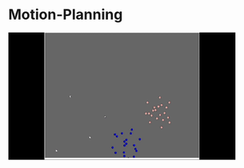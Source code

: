 # Motion-Planning
![](https://github.com/rprasan/Motion-Planning/blob/main/6.%20Gradient-based%20steering/Results/CustomScenario4.gif) <br />
